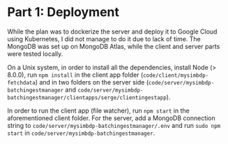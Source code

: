 # Part 1: Deployment

While the plan was to dockerize the server and deploy it to Google Cloud using Kubernetes, I did not manage to do it due to lack of time. The MongoDB was set up on MongoDB Atlas, while the client and server parts were tested locally.

On a Unix system, in order to install all the dependencies, install Node (> 8.0.0), run `npm install` in the client app folder (`code/client/mysimbdp-fetchdata`) and in two folders on the server side (`code/server/mysimbdp-batchingestmanager` and `code/server/mysimbdp-batchingestmanager/clientapps/serge/clientingestapp`).

In order to run the client app (file watcher), run `npm start` in the aforementioned client folder. For the server, add a MongoDB connection string to `code/server/mysimbdp-batchingestmanager/.env` and run `sudo npm start` in `code/server/mysimbdp-batchingestmanager`.
